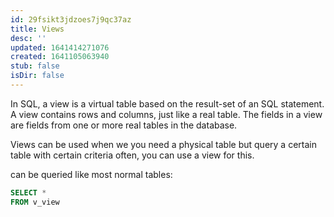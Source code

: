 ```yaml
---
id: 29fsikt3jdzoes7j9qc37az
title: Views
desc: ''
updated: 1641414271076
created: 1641105063940
stub: false
isDir: false
---
```



In SQL, a view is a virtual table based on the result-set of an SQL statement. A view contains rows and columns, just like a real table. The fields in a view are fields from one or more real tables in the database.

Views can be used when we you need a physical table but query a certain table with certain criteria often, you can use a view for this.

can be queried like most normal tables:

```sql
SELECT *
FROM v_view
```
